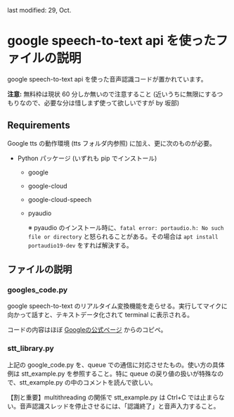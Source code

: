 last modified: 29, Oct.

# google speech-to-text api を使ったファイルの説明

google speech-to-text api を使った音声認識コードが置かれています。

**注意:** 無料枠は現状 60 分しか無いので注意すること (近いうちに無限にするつもりなので、必要な分は惜しまず使って欲しいですが by 坂部)

## Requirements

Google tts の動作環境 (tts フォルダ内参照) に加え、更に次のものが必要。

- Python パッケージ (いずれも pip でインストール)
  - google
  - google-cloud
  - google-cloud-speech
  - pyaudio
    
	※ pyaudio のインストール時に、`fatal error: portaudio.h: No such file or directory` と怒られることがある。その場合は `apt install portaudio19-dev` をすれば解決する。

## ファイルの説明

### googles_code.py

google speech-to-text のリアルタイム変換機能を走らせる。実行してマイクに向かって話すと、テキストデータ化されて terminal に表示される。

コードの内容はほぼ [Googleの公式ページ](https://cloud.google.com/speech-to-text/docs/streaming-recognize?hl=ja#speech-streaming-mic-recognize-python) からのコピペ。

### stt_library.py

上記の google_code.py を、queue での通信に対応させたもの。使い方の具体例は stt_example.py を参照すること。特に queue の戻り値の扱いが特殊なので、stt_example.py の中のコメントを読んで欲しい。

【割と重要】multithreading の関係で stt_example.py は Ctrl+C では止まらない。音声認識スレッドを停止させるには、「認識終了」と音声入力すること。
